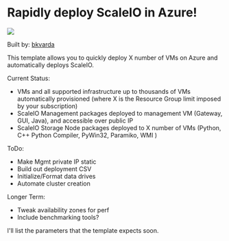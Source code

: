 # Rapidly deploy ScaleIO in Azure!

<a href="https://portal.azure.com/#create/Microsoft.Template/uri/https%3A%2F%2Fraw.githubusercontent.com%2Fbkvarda%2Fsioazure%2Fmaster%2Fsioazure%2FTemplates%2FDeploymentTemplate.json" target="_blank">
    <img src="http://azuredeploy.net/deploybutton.png"/>
</a>

Built by: [bkvarda](https://github.com/bkvarda)

This template allows you to quickly deploy X number of VMs on Azure and automatically deploys ScaleIO.

Current Status: 
- VMs and all supported infrastructure up to thousands of VMs automatically provisioned (where X is the Resource Group limit imposed by your subscription)
- ScaleIO Management packages deployed to management VM (Gateway, GUI, Java), and accessible over public IP
- ScaleIO Storage Node packages deployed to X number of VMs (Python, C++ Python Compiler, PyWin32, Paramiko, WMI )  

ToDo:
- Make Mgmt private IP static
- Build out deployment CSV
- Initialize/Format data drives
- Automate cluster creation

Longer Term:
- Tweak availability zones for perf 
- Include benchmarking tools?

I'll list the parameters that the template expects soon. 


